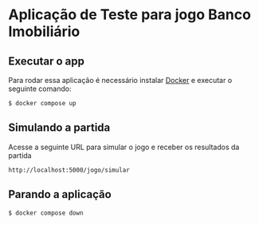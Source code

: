 # Aplicação de Teste para jogo Banco Imobiliário

## Executar o app



Para rodar essa aplicação é necessário instalar [Docker](https://docs.docker.com/desktop/) e executar o seguinte comando:

```
$ docker compose up
```

## Simulando a partida

Acesse a seguinte URL para simular o jogo e receber os resultados da partida

```
http://localhost:5000/jogo/simular
```

## Parando a aplicação

```
$ docker compose down
```